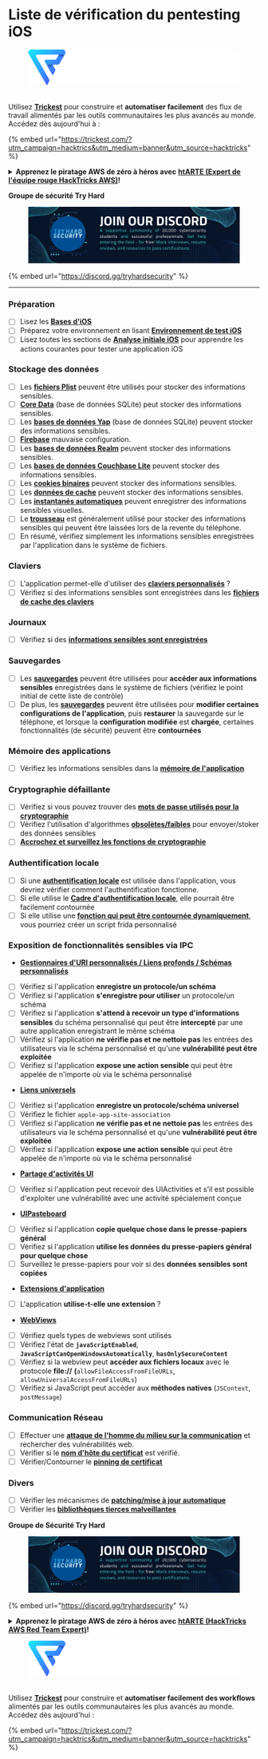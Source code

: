 # Liste de vérification du pentesting iOS

<figure><img src="../.gitbook/assets/image (3) (1) (1) (1) (1) (1).png" alt=""><figcaption></figcaption></figure>

\
Utilisez [**Trickest**](https://trickest.com/?utm_campaign=hacktrics&utm_medium=banner&utm_source=hacktricks) pour construire et **automatiser facilement** des flux de travail alimentés par les outils communautaires les plus avancés au monde.\
Accédez dès aujourd'hui à :

{% embed url="https://trickest.com/?utm_campaign=hacktrics&utm_medium=banner&utm_source=hacktricks" %}

<details>

<summary><strong>Apprenez le piratage AWS de zéro à héros avec</strong> <a href="https://training.hacktricks.xyz/courses/arte"><strong>htARTE (Expert de l'équipe rouge HackTricks AWS)</strong></a><strong>!</strong></summary>

Autres façons de soutenir HackTricks :

* Si vous souhaitez voir votre **entreprise annoncée dans HackTricks** ou **télécharger HackTricks en PDF**, consultez les [**PLANS D'ABONNEMENT**](https://github.com/sponsors/carlospolop) !
* Obtenez le [**swag officiel PEASS & HackTricks**](https://peass.creator-spring.com)
* Découvrez [**La famille PEASS**](https://opensea.io/collection/the-peass-family), notre collection exclusive de [**NFT**](https://opensea.io/collection/the-peass-family)
* **Rejoignez le** 💬 [**groupe Discord**](https://discord.gg/hRep4RUj7f) ou le [**groupe Telegram**](https://t.me/peass) ou **suivez-nous** sur **Twitter** 🐦 [**@carlospolopm**](https://twitter.com/hacktricks_live)**.**
* **Partagez vos astuces de piratage en soumettant des PR aux** [**HackTricks**](https://github.com/carlospolop/hacktricks) et [**HackTricks Cloud**](https://github.com/carlospolop/hacktricks-cloud) dépôts GitHub.

</details>

**Groupe de sécurité Try Hard**

<figure><img src="/.gitbook/assets/telegram-cloud-document-1-5159108904864449420.jpg" alt=""><figcaption></figcaption></figure>

{% embed url="https://discord.gg/tryhardsecurity" %}

***

### Préparation

* [ ] Lisez les [**Bases d'iOS**](ios-pentesting/ios-basics.md)
* [ ] Préparez votre environnement en lisant [**Environnement de test iOS**](ios-pentesting/ios-testing-environment.md)
* [ ] Lisez toutes les sections de [**Analyse initiale iOS**](ios-pentesting/#initial-analysis) pour apprendre les actions courantes pour tester une application iOS

### Stockage des données

* [ ] Les [**fichiers Plist**](ios-pentesting/#plist) peuvent être utilisés pour stocker des informations sensibles.
* [ ] [**Core Data**](ios-pentesting/#core-data) (base de données SQLite) peut stocker des informations sensibles.
* [ ] Les [**bases de données Yap**](ios-pentesting/#yapdatabase) (base de données SQLite) peuvent stocker des informations sensibles.
* [ ] [**Firebase**](ios-pentesting/#firebase-real-time-databases) mauvaise configuration.
* [ ] Les [**bases de données Realm**](ios-pentesting/#realm-databases) peuvent stocker des informations sensibles.
* [ ] Les [**bases de données Couchbase Lite**](ios-pentesting/#couchbase-lite-databases) peuvent stocker des informations sensibles.
* [ ] Les [**cookies binaires**](ios-pentesting/#cookies) peuvent stocker des informations sensibles.
* [ ] Les [**données de cache**](ios-pentesting/#cache) peuvent stocker des informations sensibles.
* [ ] Les [**instantanés automatiques**](ios-pentesting/#snapshots) peuvent enregistrer des informations sensibles visuelles.
* [ ] Le [**trousseau**](ios-pentesting/#keychain) est généralement utilisé pour stocker des informations sensibles qui peuvent être laissées lors de la revente du téléphone.
* [ ] En résumé, vérifiez simplement les informations sensibles enregistrées par l'application dans le système de fichiers.

### Claviers

* [ ] L'application permet-elle d'utiliser des [**claviers personnalisés**](ios-pentesting/#custom-keyboards-keyboard-cache) ?
* [ ] Vérifiez si des informations sensibles sont enregistrées dans les [**fichiers de cache des claviers**](ios-pentesting/#custom-keyboards-keyboard-cache)

### **Journaux**

* [ ] Vérifiez si des [**informations sensibles sont enregistrées**](ios-pentesting/#logs)

### Sauvegardes

* [ ] Les [**sauvegardes**](ios-pentesting/#backups) peuvent être utilisées pour **accéder aux informations sensibles** enregistrées dans le système de fichiers (vérifiez le point initial de cette liste de contrôle)
* [ ] De plus, les [**sauvegardes**](ios-pentesting/#backups) peuvent être utilisées pour **modifier certaines configurations de l'application**, puis **restaurer** la sauvegarde sur le téléphone, et lorsque la **configuration modifiée** est **chargée**, certaines fonctionnalités (de sécurité) peuvent être **contournées**

### **Mémoire des applications**

* [ ] Vérifiez les informations sensibles dans la [**mémoire de l'application**](ios-pentesting/#testing-memory-for-sensitive-data)

### **Cryptographie défaillante**

* [ ] Vérifiez si vous pouvez trouver des [**mots de passe utilisés pour la cryptographie**](ios-pentesting/#broken-cryptography)
* [ ] Vérifiez l'utilisation d'algorithmes [**obsolètes/faibles**](ios-pentesting/#broken-cryptography) pour envoyer/stoker des données sensibles
* [ ] [**Accrochez et surveillez les fonctions de cryptographie**](ios-pentesting/#broken-cryptography)

### **Authentification locale**

* [ ] Si une [**authentification locale**](ios-pentesting/#local-authentication) est utilisée dans l'application, vous devriez vérifier comment l'authentification fonctionne.
* [ ] Si elle utilise le [**Cadre d'authentification locale**](ios-pentesting/#local-authentication-framework), elle pourrait être facilement contournée
* [ ] Si elle utilise une [**fonction qui peut être contournée dynamiquement**](ios-pentesting/#local-authentication-using-keychain), vous pourriez créer un script frida personnalisé

### Exposition de fonctionnalités sensibles via IPC

* [**Gestionnaires d'URI personnalisés / Liens profonds / Schémas personnalisés**](ios-pentesting/#custom-uri-handlers-deeplinks-custom-schemes)
* [ ] Vérifiez si l'application **enregistre un protocole/un schéma**
* [ ] Vérifiez si l'application **s'enregistre pour utiliser** un protocole/un schéma
* [ ] Vérifiez si l'application **s'attend à recevoir un type d'informations sensibles** du schéma personnalisé qui peut être **intercepté** par une autre application enregistrant le même schéma
* [ ] Vérifiez si l'application **ne vérifie pas et ne nettoie pas** les entrées des utilisateurs via le schéma personnalisé et qu'une **vulnérabilité peut être exploitée**
* [ ] Vérifiez si l'application **expose une action sensible** qui peut être appelée de n'importe où via le schéma personnalisé
* [**Liens universels**](ios-pentesting/#universal-links)
* [ ] Vérifiez si l'application **enregistre un protocole/schéma universel**
* [ ] Vérifiez le fichier `apple-app-site-association`
* [ ] Vérifiez si l'application **ne vérifie pas et ne nettoie pas** les entrées des utilisateurs via le schéma personnalisé et qu'une **vulnérabilité peut être exploitée**
* [ ] Vérifiez si l'application **expose une action sensible** qui peut être appelée de n'importe où via le schéma personnalisé
* [**Partage d'activités UI**](ios-pentesting/ios-uiactivity-sharing.md)
* [ ] Vérifiez si l'application peut recevoir des UIActivities et s'il est possible d'exploiter une vulnérabilité avec une activité spécialement conçue
* [**UIPasteboard**](ios-pentesting/ios-uipasteboard.md)
* [ ] Vérifiez si l'application **copie quelque chose dans le presse-papiers général**
* [ ] Vérifiez si l'application **utilise les données du presse-papiers général pour quelque chose**
* [ ] Surveillez le presse-papiers pour voir si des **données sensibles sont copiées**
* [**Extensions d'application**](ios-pentesting/ios-app-extensions.md)
* [ ] L'application **utilise-t-elle une extension** ?
* [**WebViews**](ios-pentesting/ios-webviews.md)
* [ ] Vérifiez quels types de webviews sont utilisés
* [ ] Vérifiez l'état de **`javaScriptEnabled`**, **`JavaScriptCanOpenWindowsAutomatically`**, **`hasOnlySecureContent`**
* [ ] Vérifiez si la webview peut **accéder aux fichiers locaux** avec le protocole **file://** **(**`allowFileAccessFromFileURLs`, `allowUniversalAccessFromFileURLs`)
* [ ] Vérifiez si JavaScript peut accéder aux **méthodes natives** (`JSContext`, `postMessage`)
### Communication Réseau

* [ ] Effectuer une [**attaque de l'homme du milieu sur la communication**](ios-pentesting/#network-communication) et rechercher des vulnérabilités web.
* [ ] Vérifier si le [**nom d'hôte du certificat**](ios-pentesting/#hostname-check) est vérifié.
* [ ] Vérifier/Contourner le [**pinning de certificat**](ios-pentesting/#certificate-pinning)

### **Divers**

* [ ] Vérifier les mécanismes de [**patching/mise à jour automatique**](ios-pentesting/#hot-patching-enforced-updateing)
* [ ] Vérifier les [**bibliothèques tierces malveillantes**](ios-pentesting/#third-parties)

**Groupe de Sécurité Try Hard**

<figure><img src="/.gitbook/assets/telegram-cloud-document-1-5159108904864449420.jpg" alt=""><figcaption></figcaption></figure>

{% embed url="https://discord.gg/tryhardsecurity" %}

<details>

<summary><strong>Apprenez le piratage AWS de zéro à héros avec</strong> <a href="https://training.hacktricks.xyz/courses/arte"><strong>htARTE (HackTricks AWS Red Team Expert)</strong></a><strong>!</strong></summary>

Autres façons de soutenir HackTricks:

* Si vous souhaitez voir votre **entreprise annoncée dans HackTricks** ou **télécharger HackTricks en PDF**, consultez les [**PLANS D'ABONNEMENT**](https://github.com/sponsors/carlospolop)!
* Obtenez le [**swag officiel PEASS & HackTricks**](https://peass.creator-spring.com)
* Découvrez [**The PEASS Family**](https://opensea.io/collection/the-peass-family), notre collection exclusive de [**NFTs**](https://opensea.io/collection/the-peass-family)
* **Rejoignez le** 💬 [**groupe Discord**](https://discord.gg/hRep4RUj7f) ou le [**groupe Telegram**](https://t.me/peass) ou **suivez-nous** sur **Twitter** 🐦 [**@carlospolopm**](https://twitter.com/hacktricks\_live)**.**
* **Partagez vos astuces de piratage en soumettant des PR aux** [**HackTricks**](https://github.com/carlospolop/hacktricks) et [**HackTricks Cloud**](https://github.com/carlospolop/hacktricks-cloud) github repos.

</details>

<figure><img src="../.gitbook/assets/image (3) (1) (1) (1) (1) (1).png" alt=""><figcaption></figcaption></figure>

\
Utilisez [**Trickest**](https://trickest.com/?utm\_campaign=hacktrics\&utm\_medium=banner\&utm\_source=hacktricks) pour construire et **automatiser facilement des workflows** alimentés par les outils communautaires les plus avancés au monde.\
Accédez dès aujourd'hui :

{% embed url="https://trickest.com/?utm_campaign=hacktrics&utm_medium=banner&utm_source=hacktricks" %}
